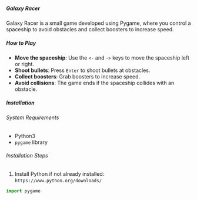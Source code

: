 ##### Galaxy Racer
Galaxy Racer is a small game developed using Pygame, where you control a spaceship to avoid obstacles and collect boosters to increase speed.
##### How to Play
* **Move the spaceship**: Use the `<-` and `->` keys to move the spaceship left or right.
* **Shoot bullets**: Press `Enter` to shoot bullets at obstacles.
* **Collect boosters**: Grab boosters to increase speed.
* **Avoid collisions**: The game ends if the spaceship collides with an obstacle.
##### Installation
###### System Requirements
* Python3
* ``pygame`` library
###### Installation Steps
1. Install Python if not already installed: `https://www.python.org/downloads/`
```python
import pygame
```


